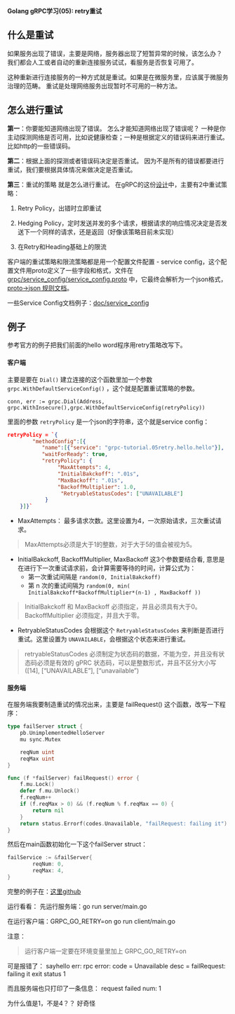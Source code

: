**Golang gRPC学习(05): retry重试**



## 什么是重试
如果服务出现了错误，主要是网络，服务器出现了短暂异常的时候，该怎么办？
我们都会人工或者自动的重新连接服务试试，看服务是否恢复可用了。

这种重新进行连接服务的一种方式就是重试。如果是在微服务里，应该属于微服务治理的范畴。
重试是处理网络服务出现暂时不可用的一种方法。

## 怎么进行重试
**第一**：你要能知道网络出现了错误。
怎么才能知道网络出现了错误呢？
一种是你主动探测网络是否可用，比如说健康检查；一种是根据定义的错误码来进行重试。比如http的一些错误码。

**第二**：根据上面的探测或者错误码决定是否重试。
因为不是所有的错误都要进行重试，我们要根据具体情况来做决定是否重试。

**第三**：重试的策略
就是怎么进行重试。
在gRPC的这份[设计](https://github.com/grpc/proposal/blob/master/A6-client-retries.md#detailed-design)中，主要有2中重试策略：
1. Retry Policy，出错时立即重试

2. Hedging Policy，定时发送并发的多个请求，根据请求的响应情况决定是否发送下一个同样的请求，还是返回（好像该策略目前未实现）

3. 在Retry和Heading基础上的限流

客户端的重试策略和限流策略都是用一个配置文件配置 - service config，这个配置文件用proto定义了一些字段和格式，文件在 [grpc/service_config/service_config.proto](https://github.com/grpc/grpcproto/blob/master/grpc/service_config/service_config.proto) 中，它最终会解析为一个json格式，[proto->json 规则文档](https://developers.google.com/protocol-buffers/docs/proto3#json)。

一些Service Config文档例子：[doc/service_config](https://github.com/grpc/grpc/blob/master/doc/service_config.md)

## 例子
参考官方的例子把我们前面的hello word程序用retry策略改写下。

#### 客户端
主要是要在 `Dial()` 建立连接的这个函数里加一个参数 `grpc.WithDefaultServiceConfig()` ，这个就是配置重试策略的参数。
```golang
conn, err := grpc.Dial(Address, grpc.WithInsecure(),grpc.WithDefaultServiceConfig(retryPolicy))
```
里面的参数 `retryPolicy` 是一个json的字符串，这个就是service config：
```json
retryPolicy = `{
        "methodConfig":[{
           "name":[{"service": "grpc-tutorial.05retry.hello.hello"}],
           "waitForReady": true,
           "retryPolicy": {
                "MaxAttempts": 4,
                "InitialBakckoff": ".01s",
                "MaxBackoff": ".01s",
                "BackoffMultiplier": 1.0,
                 "RetryableStatusCodes": ["UNAVAILABLE"]
            }
    }]}`
```
- MaxAttempts：
最多请求次数。这里设置为4，一次原始请求，三次重试请求。

>MaxAttempts必须是大于1的整数，对于大于5的值会被视为5。

- InitialBakckoff, BackoffMultiplier, MaxBackoff
这3个参数要结合看, 意思是在进行下一次重试请求前，会计算需要等待的时间，计算公式为：
  - 第一次重试间隔是 `random(0, InitialBakckoff)`
  - 第 n 次的重试间隔为 `random(0, min( InitialBakckoff*BackoffMultiplier*(n-1) , MaxBackoff ))`
  
>InitialBakckoff 和 MaxBackoff 必须指定，并且必须具有大于0。
>BackoffMultiplier 必须指定，并且大于零。

- RetryableStatusCodes
会根据这个 `RetryableStatusCodes` 来判断是否进行重试。这里设置为 `UNAVAILABLE`，会根据这个状态来进行重试。

>retryableStatusCodes 必须制定为状态码的数据，不能为空，并且没有状态码必须是有效的 gPRC 状态码，可以是整数形式，并且不区分大小写 ([14], [“UNAVAILABLE”], [“unavailable”)

#### 服务端
在服务端我要制造重试的情况出来，主要是 failRequest() 这个函数，改写一下程序：
```go
type failServer struct {
    pb.UnimplementedHelloServer
    mu sync.Mutex

    reqNum uint
    reqMax uint
}

func (f *failServer) failRequest() error {
    f.mu.Lock()
    defer f.mu.Unlock()
    f.reqNum++
    if (f.reqMax > 0) && (f.reqNum % f.reqMax == 0) {
        return nil
    }
    return status.Errorf(codes.Unavailable, "failRequest: failing it")
}
```
然后在main函数初始化一下这个failServer struct：
```go
failService := &failServer{
        reqNum: 0,
        reqMax: 4,
}
```

完整的例子在：[这里github](https://github.com/jiujuan/grpc-tutorial/tree/master/05retry)

运行看看：
先运行服务端：go run server/main.go

在运行客户端：GRPC_GO_RETRY=on go run client/main.go

注意：
> 运行客户端一定要在环境变量里加上 GRPC_GO_RETRY=on


可是报错了：
 sayhello err: rpc error: code = Unavailable desc = failRequest: failing it
exit status 1

而且服务端也只打印了一条信息：
request failed num:  1

为什么值是1，不是4？？ 好奇怪